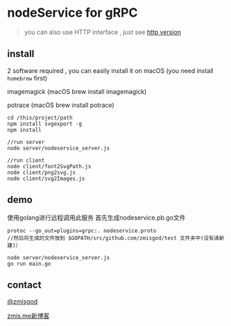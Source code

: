 # nodeService for gRPC

> you can also use HTTP interface , just see [http version](https://github.com/zmisgod/nodeService/tree/http)

## install

2 software required , you can easily install it on macOS (you need install ```homebrew``` first)

imagemagick (macOS brew install imagemagick)

potrace (macOS brew install potrace)

```
cd /this/project/path
npm install svgexport -g
npm install

//run server
node server/nodeservice_server.js

//run client
node client/font2SvgPath.js
node client/png2svg.js
node client/svg2Images.js
```

## demo

使用golang进行远程调用此服务
首先生成nodeservice.pb.go文件
```
protoc --go_out=plugins=grpc:. nodeservice.proto 
//然后将生成的文件放到 $GOPATH/src/github.com/zmisgod/test 文件夹中(没有请新建)）

node server/nodeservice_server.js
go run main.go
```

## contact

[@zmisgod](https://weibo.com/zmisgod)

[zmis.me新博客](https://zmis.me)
